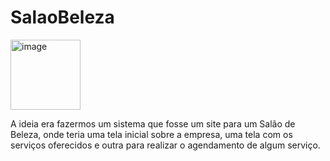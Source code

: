 # SalaoBeleza

<img width="112" alt="image" src="https://github.com/julia-015/SalaoBeleza/assets/136704485/e0e93e2b-108e-4a2c-b4c6-7300d6f8609a">


A ideia era fazermos um sistema que fosse um site para um Salão de Beleza, onde teria uma tela inicial sobre a empresa, uma tela com os serviços oferecidos e outra para realizar o agendamento de algum serviço.
